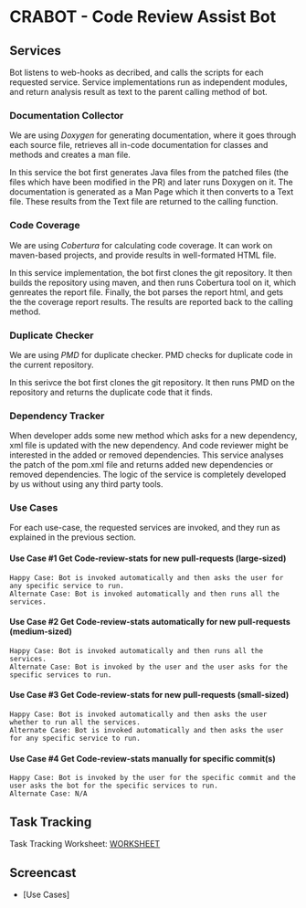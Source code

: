 # CRABOT - Code Review Assist Bot

## Services
Bot listens to web-hooks as decribed, and calls the scripts for each requested service. Service implementations run as independent modules, and return analysis result as text to the parent calling method of bot.


### Documentation Collector

We are using *Doxygen* for generating documentation, where it goes through each source file, retrieves all in-code documentation for classes and methods and creates a man file. 

In this service the bot first generates Java files from the patched files (the files which have been modified in the PR) and later runs Doxygen on it. The documentation is generated as a Man Page which it then converts to a Text file. These results from the Text file are returned to the calling function.

### Code Coverage

We are using *Cobertura* for calculating code coverage. It can work on maven-based projects, and provide results in well-formated HTML file.

In this service implementation, the bot first clones the git repository. It then builds the repository using maven, and then runs Cobertura tool on it, which genreates the report file.
Finally, the bot parses the report html, and gets the the coverage report results. The results are reported back to the calling method.

### Duplicate Checker

We are using *PMD* for duplicate checker.  PMD checks for duplicate code in the current repository. 

In this serivce the bot first clones the git repository. It then runs PMD on the repository and returns the duplicate code that it finds.

### Dependency Tracker

When developer adds some new method which asks for a new dependency, xml file is updated with the new dependency.
And code reviewer might be interested in the added or removed dependencies. This service analyses the patch of the pom.xml file and returns added new dependencies or removed dependencies. The logic of the service is completely developed by us without using any third party tools.


### Use Cases

For each use-case, the requested services are invoked, and they run as explained in the previous section.

#### Use Case #1 Get Code-review-stats for new pull-requests (large-sized)

	Happy Case: Bot is invoked automatically and then asks the user for any specific service to run.
	Alternate Case: Bot is invoked automatically and then runs all the services. 


#### Use Case #2 Get Code-review-stats automatically for new pull-requests (medium-sized) 

	Happy Case: Bot is invoked automatically and then runs all the services. 
	Alternate Case: Bot is invoked by the user and the user asks for the specific services to run. 


#### Use Case #3 Get Code-review-stats for new pull-requests (small-sized) 

	Happy Case: Bot is invoked automatically and then asks the user whether to run all the services. 
	Alternate Case: Bot is invoked automatically and then asks the user for any specific service to run.


#### Use Case #4 Get Code-review-stats manually for specific commit(s)

	Happy Case: Bot is invoked by the user for the specific commit and the user asks the bot for the specific services to run. 
	Alternate Case: N/A


## Task Tracking

Task Tracking Worksheet: [WORKSHEET](WORKSHEET.md)

## Screencast

+ [Use Cases] 
